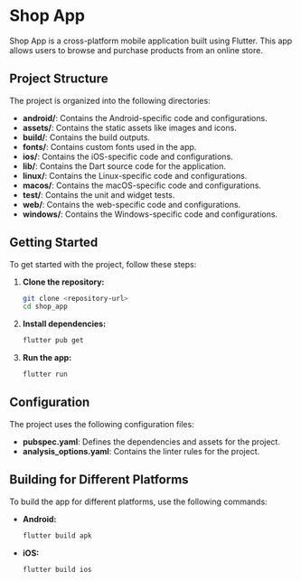# Shop App

Shop App is a cross-platform mobile application built using Flutter. This app allows users to browse and purchase products from an online store.

## Project Structure

The project is organized into the following directories:

- **android/**: Contains the Android-specific code and configurations.
- **assets/**: Contains the static assets like images and icons.
- **build/**: Contains the build outputs.
- **fonts/**: Contains custom fonts used in the app.
- **ios/**: Contains the iOS-specific code and configurations.
- **lib/**: Contains the Dart source code for the application.
- **linux/**: Contains the Linux-specific code and configurations.
- **macos/**: Contains the macOS-specific code and configurations.
- **test/**: Contains the unit and widget tests.
- **web/**: Contains the web-specific code and configurations.
- **windows/**: Contains the Windows-specific code and configurations.

## Getting Started

To get started with the project, follow these steps:

1. **Clone the repository:**

   ```sh
   git clone <repository-url>
   cd shop_app
   ```

2. **Install dependencies:**

   ```sh
   flutter pub get
   ```

3. **Run the app:**
   ```sh
   flutter run
   ```

## Configuration

The project uses the following configuration files:

- **pubspec.yaml**: Defines the dependencies and assets for the project.
- **analysis_options.yaml**: Contains the linter rules for the project.

## Building for Different Platforms

To build the app for different platforms, use the following commands:

- **Android:**

  ```sh
  flutter build apk
  ```

- **iOS:**
  ```sh
  flutter build ios
  ```
